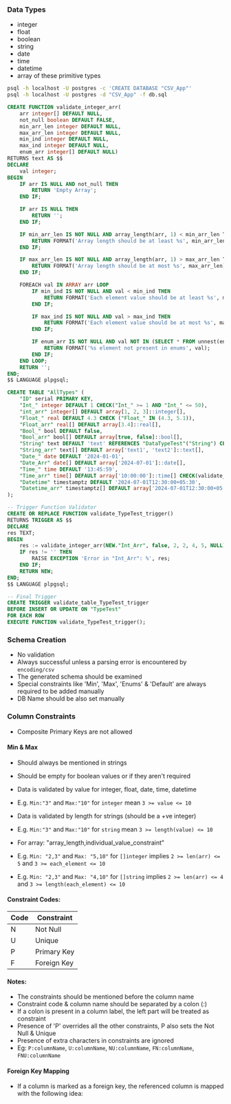 ### Data Types

- integer
- float
- boolean
- string
- date
- time
- datetime
- array of these primitive types

```bash
psql -h localhost -U postgres -c 'CREATE DATABASE "CSV_App"'
psql -h localhost -U postgres -d "CSV_App" -f db.sql
```

```sql
CREATE FUNCTION validate_integer_arr(
    arr integer[] DEFAULT NULL,
    not_null boolean DEFAULT FALSE,
    min_arr_len integer DEFAULT NULL,
    max_arr_len integer DEFAULT NULL,
    min_ind integer DEFAULT NULL, 
    max_ind integer DEFAULT NULL,
    enum_arr integer[] DEFAULT NULL)
RETURNS text AS $$
DECLARE
    val integer;
BEGIN
    IF arr IS NULL AND not_null THEN
        RETURN 'Empty Array';
    END IF;

    IF arr IS NULL THEN
        RETURN '';
    END IF;

    IF min_arr_len IS NOT NULL AND array_length(arr, 1) < min_arr_len THEN
        RETURN FORMAT('Array length should be at least %s', min_arr_len);
    END IF;

    IF max_arr_len IS NOT NULL AND array_length(arr, 1) > max_arr_len THEN
        RETURN FORMAT('Array length should be at most %s', max_arr_len);
    END IF;

    FOREACH val IN ARRAY arr LOOP
        IF min_ind IS NOT NULL AND val < min_ind THEN
            RETURN FORMAT('Each element value should be at least %s', max_ind);
        END IF;

        IF max_ind IS NOT NULL AND val > max_ind THEN
            RETURN FORMAT('Each element value should be at most %s', max_ind);
        END IF;

        IF enum_arr IS NOT NULL AND val NOT IN (SELECT * FROM unnest(enum_arr)) THEN
            RETURN FORMAT('%s element not present in enums', val);
        END IF;
    END LOOP;
    RETURN '';
END;
$$ LANGUAGE plpgsql;

CREATE TABLE "AllTypes" (
	"ID" serial PRIMARY KEY,
	"Int_" integer DEFAULT 1 CHECK("Int_" >= 1 AND "Int_" <= 50),
	"int_arr" integer[] DEFAULT array[1, 2, 3]::integer[],
	"Float_" real DEFAULT 4.3 CHECK ("Float_" IN (4.3, 5.1)),
	"Float_arr" real[] DEFAULT array[3.4]::real[],
	"Bool_" bool DEFAULT false,
	"Bool_arr" bool[] DEFAULT array[true, false]::bool[],
	"String" text DEFAULT 'text' REFERENCES "DataTypeTest"("String") CHECK(LENGTH("String") > 1 AND LENGTH("String") < 8),
	"String_arr" text[] DEFAULT array['text1', 'text2']::text[],
	"Date_" date DEFAULT '2024-01-01',
	"Date_Arr" date[] DEFAULT array['2024-07-01']::date[],
	"Time_" time DEFAULT '13:45:59',
	"Time_arr" time[] DEFAULT array['10:00:00']::time[] CHECK(validate_time_arr("Time_arr")),
	"Datetime" timestamptz DEFAULT '2024-07-01T12:30:00+05:30',
	"Datetime_arr" timestamptz[] DEFAULT array['2024-07-01T12:30:00+05:30']::timestamptz[]
);

-- Trigger Function Validator
CREATE OR REPLACE FUNCTION validate_TypeTest_trigger()
RETURNS TRIGGER AS $$
DECLARE
res TEXT;
BEGIN
	res := validate_integer_arr(NEW."Int_Arr", false, 2, 2, 4, 5, NULL);
    IF res != '' THEN
        RAISE EXCEPTION 'Error in "Int_Arr": %', res;
    END IF;
    RETURN NEW;
END;
$$ LANGUAGE plpgsql;

-- Final Trigger
CREATE TRIGGER validate_table_TypeTest_trigger
BEFORE INSERT OR UPDATE ON "TypeTest"
FOR EACH ROW
EXECUTE FUNCTION validate_TypeTest_trigger();
```

### Schema Creation

- No validation
- Always successful unless a parsing error is encountered by `encoding/csv`
- The generated schema should be examined
- Special constraints like 'Min', 'Max', 'Enums' & 'Default' are always required to be added manually
- DB Name should be also set manually

### Column Constraints

- Composite Primary Keys are not allowed

#### Min & Max

- Should always be mentioned in strings
- Should be empty for boolean values or if they aren't required

- Data is validated by value for integer, float, date, time, datetime
- E.g. `Min:"3"` and `Max:"10"` for `integer` mean `3 >= value <= 10`

- Data is validated by length for strings (should be a +ve integer)
- E.g. `Min:"3"` and `Max:"10"` for `string` mean `3 >= length(value) <= 10`

- For array: "array_length,individual_value_constraint"
- E.g. `Min: "2,3"` and `Max: "5,10"` for `[]integer` implies `2 >= len(arr) <= 5` and `3 >= each_element <= 10`
- E.g. `Min: "2,3"` and `Max: "4,10"` for `[]string` implies `2 >= len(arr) <= 4` and `3 >= length(each_element) <= 10`

#### Constraint Codes:

| Code | Constraint  |
| ---- | ----------- |
| N    | Not Null    |
| U    | Unique      |
| P    | Primary Key |
| F    | Foreign Key |

#### Notes:

- The constraints should be mentioned before the column name
- Constraint code & column name should be separated by a colon (:)
- If a colon is present in a column label, the left part will be treated as constraint
- Presence of 'P' overrides all the other constraints, P also sets the Not Null & Unique
- Presence of extra characters in constraints are ignored
- Eg: `P:columnName`, `U:columnName`, `NU:columnName`, `FN:columnName`, `FNU:columnName`

#### Foreign Key Mapping

- If a column is marked as a foreign key, the referenced column is mapped with the following idea:
